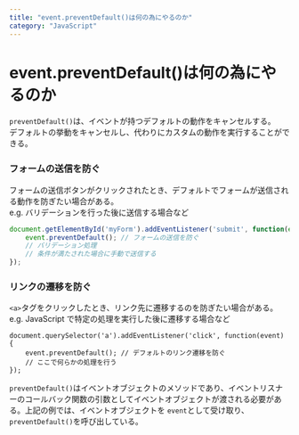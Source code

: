 ```yaml
---
title: "event.preventDefault()は何の為にやるのか"
category: "JavaScript"
---
```


# event.preventDefault()は何の為にやるのか
`preventDefault()`は、イベントが持つデフォルトの動作をキャンセルする。  
デフォルトの挙動をキャンセルし、代わりにカスタムの動作を実行することができる。

### フォームの送信を防ぐ
フォームの送信ボタンがクリックされたとき、デフォルトでフォームが送信される動作を防ぎたい場合がある。  
e.g. バリデーションを行った後に送信する場合など
```JavaScript
document.getElementById('myForm').addEventListener('submit', function(event) {
    event.preventDefault(); // フォームの送信を防ぐ
    // バリデーション処理
    // 条件が満たされた場合に手動で送信する
});
```

### リンクの遷移を防ぐ
`<a>`タグをクリックしたとき、リンク先に遷移するのを防ぎたい場合がある。  
e.g. JavaScript で特定の処理を実行した後に遷移する場合など
```
document.querySelector('a').addEventListener('click', function(event) {
    event.preventDefault(); // デフォルトのリンク遷移を防ぐ
    // ここで何らかの処理を行う
});
```
`preventDefault()`はイベントオブジェクトのメソッドであり、イベントリスナーのコールバック関数の引数としてイベントオブジェクトが渡される必要がある。上記の例では、イベントオブジェクトを `event`として受け取り、`preventDefault()`を呼び出している。